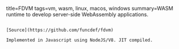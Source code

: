 title=FDVM
tags=vm, wasm, linux, macos, windows
summary=WASM runtime to develop server-side WebAssembly applications.
~~~~~~

[Source](https://github.com/funcdef/fdvm)

Implemented in Javascript using NodeJS/V8. JIT compiled.

